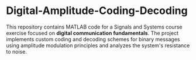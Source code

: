 # Digital-Amplitude-Coding-Decoding
This repository contains MATLAB code for a Signals and Systems course exercise focused on **digital communication fundamentals**. The project implements custom coding and decoding schemes for binary messages using amplitude modulation principles and analyzes the system's resistance to noise.
